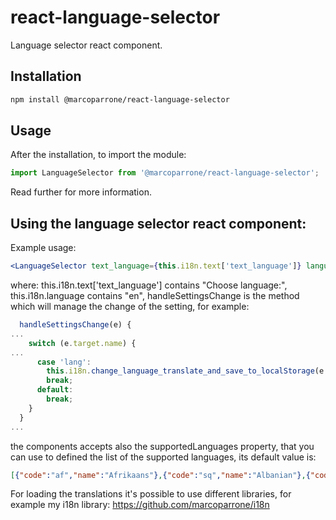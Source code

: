 # react-language-selector
Language selector react component.

## Installation

```sh
npm install @marcoparrone/react-language-selector
```

## Usage

After the installation, to import the module:

```js
import LanguageSelector from '@marcoparrone/react-language-selector';
```

Read further for more information.

## Using the language selector react component:

Example usage:

```jsx
<LanguageSelector text_language={this.i18n.text['text_language']} language={this.i18n.language} handleSettingsChange={this.handleSettingsChange} />
```

where: this.i18n.text['text_language'] contains "Choose language:", this.i18n.language contains "en", handleSettingsChange is the method which will manage the change of the setting, for example:

```js
  handleSettingsChange(e) {
...
    switch (e.target.name) {
...
      case 'lang':
        this.i18n.change_language_translate_and_save_to_localStorage(e.target.value);
        break;
      default:
        break;
    }
  }
...
```

the components accepts also the supportedLanguages property, that you can use to defined the list of the supported languages, its default value is:

```json
[{"code":"af","name":"Afrikaans"},{"code":"sq","name":"Albanian"},{"code":"am","name":"Amharic"},{"code":"ar","name":"Arabic"},{"code":"hy","name":"Armenian"},{"code":"az","name":"Azerbaijani"},{"code":"eu","name":"Basque"},{"code":"be","name":"Belarusian"},{"code":"bn","name":"Bengali"},{"code":"bs","name":"Bosnian"},{"code":"bg","name":"Bulgarian"},{"code":"ca","name":"Catalan"},{"code":"ceb","name":"Cebuano"},{"code":"ny","name":"Chichewa"},{"code":"zh-CN","name":"Chinese (Simplified)"},{"code":"zh-TW","name":"Chinese (Traditional)"},{"code":"zh","name":"Chinese (Simplified)"},{"code":"co","name":"Corsican"},{"code":"hr","name":"Croatian"},{"code":"cs","name":"Czech"},{"code":"da","name":"Danish"},{"code":"nl","name":"Dutch"},{"code":"en","name":"English"},{"code":"eo","name":"Esperanto"},{"code":"et","name":"Estonian"},{"code":"tl","name":"Filipino"},{"code":"fi","name":"Finnish"},{"code":"fr","name":"French"},{"code":"fy","name":"Frisian"},{"code":"gl","name":"Galician"},{"code":"ka","name":"Georgian"},{"code":"de","name":"German"},{"code":"el","name":"Greek"},{"code":"gu","name":"Gujarati"},{"code":"ht","name":"Haitian Creole"},{"code":"ha","name":"Hausa"},{"code":"haw","name":"Hawaiian"},{"code":"iw","name":"Hebrew"},{"code":"he","name":"Hebrew"},{"code":"hi","name":"Hindi"},{"code":"hmn","name":"Hmong"},{"code":"hu","name":"Hungarian"},{"code":"is","name":"Icelandic"},{"code":"ig","name":"Igbo"},{"code":"id","name":"Indonesian"},{"code":"ga","name":"Irish"},{"code":"it","name":"Italian"},{"code":"ja","name":"Japanese"},{"code":"jw","name":"Javanese"},{"code":"kn","name":"Kannada"},{"code":"kk","name":"Kazakh"},{"code":"km","name":"Khmer"},{"code":"rw","name":"Kinyarwanda"},{"code":"ko","name":"Korean"},{"code":"ku","name":"Kurdish (Kurmanji)"},{"code":"ky","name":"Kyrgyz"},{"code":"lo","name":"Lao"},{"code":"la","name":"Latin"},{"code":"lv","name":"Latvian"},{"code":"lt","name":"Lithuanian"},{"code":"lb","name":"Luxembourgish"},{"code":"mk","name":"Macedonian"},{"code":"mg","name":"Malagasy"},{"code":"ms","name":"Malay"},{"code":"ml","name":"Malayalam"},{"code":"mt","name":"Maltese"},{"code":"mi","name":"Maori"},{"code":"mr","name":"Marathi"},{"code":"mn","name":"Mongolian"},{"code":"my","name":"Myanmar (Burmese)"},{"code":"ne","name":"Nepali"},{"code":"no","name":"Norwegian"},{"code":"or","name":"Odia (Oriya)"},{"code":"ps","name":"Pashto"},{"code":"fa","name":"Persian"},{"code":"pl","name":"Polish"},{"code":"pt","name":"Portuguese"},{"code":"pa","name":"Punjabi"},{"code":"ro","name":"Romanian"},{"code":"ru","name":"Russian"},{"code":"sm","name":"Samoan"},{"code":"gd","name":"Scots Gaelic"},{"code":"sr","name":"Serbian"},{"code":"st","name":"Sesotho"},{"code":"sn","name":"Shona"},{"code":"sd","name":"Sindhi"},{"code":"si","name":"Sinhala"},{"code":"sk","name":"Slovak"},{"code":"sl","name":"Slovenian"},{"code":"so","name":"Somali"},{"code":"es","name":"Spanish"},{"code":"su","name":"Sundanese"},{"code":"sw","name":"Swahili"},{"code":"sv","name":"Swedish"},{"code":"tg","name":"Tajik"},{"code":"ta","name":"Tamil"},{"code":"tt","name":"Tatar"},{"code":"te","name":"Telugu"},{"code":"th","name":"Thai"},{"code":"tr","name":"Turkish"},{"code":"tk","name":"Turkmen"},{"code":"uk","name":"Ukrainian"},{"code":"ur","name":"Urdu"},{"code":"ug","name":"Uyghur"},{"code":"uz","name":"Uzbek"},{"code":"vi","name":"Vietnamese"},{"code":"cy","name":"Welsh"},{"code":"xh","name":"Xhosa"},{"code":"yi","name":"Yiddish"},{"code":"yo","name":"Yoruba"},{"code":"zu","name":"Zulu"}]
```

For loading the translations it's possible to use different libraries, for example my i18n library: https://github.com/marcoparrone/i18n
